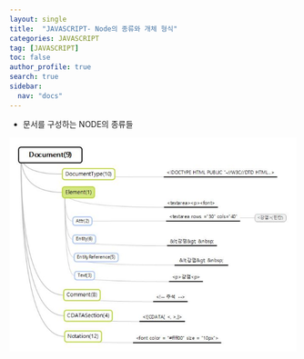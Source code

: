 ```yaml
---
layout: single
title:  "JAVASCRIPT- Node의 종류와 개체 형식"
categories: JAVASCRIPT
tag: [JAVASCRIPT]
toc: false
author_profile: true
search: true
sidebar:
  nav: "docs"
---
```


- 문서를 구성하는 NODE의 종류들

![문서](/assets/images/문서.JPG)
